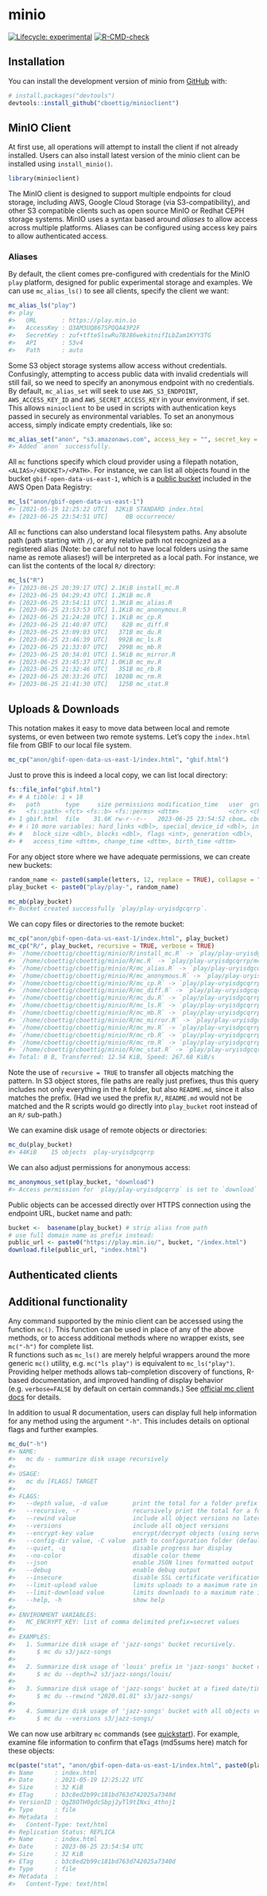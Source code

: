 
<!-- README.md is generated from README.Rmd. Please edit that file -->

# minio

<!-- badges: start -->

[![Lifecycle:
experimental](https://img.shields.io/badge/lifecycle-experimental-orange.svg)](https://lifecycle.r-lib.org/articles/stages.html#experimental)
[![R-CMD-check](https://github.com/cboettig/minioclient/actions/workflows/R-CMD-check.yaml/badge.svg)](https://github.com/cboettig/minioclient/actions/workflows/R-CMD-check.yaml)
<!-- badges: end -->

## Installation

You can install the development version of minio from
[GitHub](https://github.com/) with:

``` r
# install.packages("devtools")
devtools::install_github("cboettig/minioclient")
```

## MinIO Client

At first use, all operations will attempt to install the client if not
already installed. Users can also install latest version of the minio
client can be installed using `install_minio()`.

``` r
library(minioclient)
```

The MinIO client is designed to support multiple endpoints for cloud
storage, including AWS, Google Cloud Storage (via S3-compatibility), and
other S3 compatible clients such as open source MinIO or Redhat CEPH
storage systems. MinIO uses a syntax based around *aliases* to allow
access across multiple platforms. Aliases can be configured using access
key pairs to allow authenticated access.

### Aliases

By default, the client comes pre-configured with credentials for the
MinIO `play` platform, designed for public experimental storage and
examples. We can use `mc_alias_ls()` to see all clients, specify the
client we want:

``` r
mc_alias_ls("play")
#> play
#>   URL       : https://play.min.io
#>   AccessKey : Q3AM3UQ867SPQQA43P2F
#>   SecretKey : zuf+tfteSlswRu7BJ86wekitnifILbZam1KYY3TG
#>   API       : S3v4
#>   Path      : auto
```

Some S3 object storage systems allow access without credentials.
Confusingly, attempting to access public data with invalid credentials
will still fail, so we need to specify an anonymous endpoint with no
credentials. By default, `mc_alias_set` will seek to use
`AWS_S3_ENDPOINT`, `AWS_ACCESS_KEY_ID` and `AWS_SECRET_ACCESS_KEY` in
your environment, if set. This allows `minioclient` to be used in
scripts with authentication keys passed in securely as environmental
variables. To set an anonymous access, simply indicate empty
credentials, like so:

``` r
mc_alias_set("anon", "s3.amazonaws.com", access_key = "", secret_key = "")
#> Added `anon` successfully.
```

All `mc` functions specify which cloud provider using a filepath
notation, `<ALIAS>/<BUCKET>/<PATH>`. For instance, we can list all
objects found in the bucket `gbif-open-data-us-east-1`, which is a
[public bucket](https://registry.opendata.aws/gbif/) included in the AWS
Open Data Registry:

``` r
mc_ls("anon/gbif-open-data-us-east-1")
#> [2021-05-19 12:25:22 UTC]  32KiB STANDARD index.html
#> [2023-06-25 23:54:51 UTC]     0B occurrence/
```

All `mc` functions can also understand local filesystem paths. Any
absolute path (path starting with `/`), or any relative path not
recognized as a registered alias (Note: be careful not to have local
folders using the same name as remote aliases!) will be interpreted as a
local path. For instance, we can list the contents of the local `R/`
directory:

``` r
mc_ls("R")
#> [2023-06-25 20:39:17 UTC] 2.1KiB install_mc.R
#> [2023-06-25 04:29:43 UTC] 1.2KiB mc.R
#> [2023-06-25 23:54:11 UTC] 1.3KiB mc_alias.R
#> [2023-06-25 23:53:53 UTC] 1.1KiB mc_anonymous.R
#> [2023-06-25 21:24:28 UTC] 1.1KiB mc_cp.R
#> [2023-06-25 21:40:07 UTC]    82B mc_diff.R
#> [2023-06-25 23:09:03 UTC]   371B mc_du.R
#> [2023-06-25 23:46:39 UTC]   992B mc_ls.R
#> [2023-06-25 21:33:07 UTC]   299B mc_mb.R
#> [2023-06-25 20:34:01 UTC] 1.5KiB mc_mirror.R
#> [2023-06-25 23:45:37 UTC] 1.0KiB mc_mv.R
#> [2023-06-25 21:32:46 UTC]   351B mc_rb.R
#> [2023-06-25 20:33:26 UTC]  1020B mc_rm.R
#> [2023-06-25 21:41:30 UTC]   125B mc_stat.R
```

## Uploads & Downloads

This notation makes it easy to move data between local and remote
systems, or even between two remote systems. Let’s copy the `index.html`
file from GBIF to our local file system.

``` r
mc_cp("anon/gbif-open-data-us-east-1/index.html", "gbif.html")
```

Just to prove this is indeed a local copy, we can list local directory:

``` r
fs::file_info("gbif.html")
#> # A tibble: 1 × 18
#>   path       type     size permissions modification_time   user  group device_id
#>   <fs::path> <fct> <fs::b> <fs::perms> <dttm>              <chr> <chr>     <dbl>
#> 1 gbif.html  file    31.6K rw-r--r--   2023-06-25 23:54:52 cboe… cboe…     66307
#> # ℹ 10 more variables: hard_links <dbl>, special_device_id <dbl>, inode <dbl>,
#> #   block_size <dbl>, blocks <dbl>, flags <int>, generation <dbl>,
#> #   access_time <dttm>, change_time <dttm>, birth_time <dttm>
```

For any object store where we have adequate permissions, we can create
new buckets:

``` r
random_name <- paste0(sample(letters, 12, replace = TRUE), collapse = "")
play_bucket <- paste0("play/play-", random_name)

mc_mb(play_bucket)
#> Bucket created successfully `play/play-uryisdgcqrrp`.
```

We can copy files or directories to the remote bucket:

``` r
mc_cp("anon/gbif-open-data-us-east-1/index.html", play_bucket)
mc_cp("R/", play_bucket, recursive = TRUE, verbose = TRUE)
#> `/home/cboettig/cboettig/minio/R/install_mc.R` -> `play/play-uryisdgcqrrp/install_mc.R`
#> `/home/cboettig/cboettig/minio/R/mc.R` -> `play/play-uryisdgcqrrp/mc.R`
#> `/home/cboettig/cboettig/minio/R/mc_alias.R` -> `play/play-uryisdgcqrrp/mc_alias.R`
#> `/home/cboettig/cboettig/minio/R/mc_anonymous.R` -> `play/play-uryisdgcqrrp/mc_anonymous.R`
#> `/home/cboettig/cboettig/minio/R/mc_cp.R` -> `play/play-uryisdgcqrrp/mc_cp.R`
#> `/home/cboettig/cboettig/minio/R/mc_diff.R` -> `play/play-uryisdgcqrrp/mc_diff.R`
#> `/home/cboettig/cboettig/minio/R/mc_du.R` -> `play/play-uryisdgcqrrp/mc_du.R`
#> `/home/cboettig/cboettig/minio/R/mc_ls.R` -> `play/play-uryisdgcqrrp/mc_ls.R`
#> `/home/cboettig/cboettig/minio/R/mc_mb.R` -> `play/play-uryisdgcqrrp/mc_mb.R`
#> `/home/cboettig/cboettig/minio/R/mc_mirror.R` -> `play/play-uryisdgcqrrp/mc_mirror.R`
#> `/home/cboettig/cboettig/minio/R/mc_mv.R` -> `play/play-uryisdgcqrrp/mc_mv.R`
#> `/home/cboettig/cboettig/minio/R/mc_rb.R` -> `play/play-uryisdgcqrrp/mc_rb.R`
#> `/home/cboettig/cboettig/minio/R/mc_rm.R` -> `play/play-uryisdgcqrrp/mc_rm.R`
#> `/home/cboettig/cboettig/minio/R/mc_stat.R` -> `play/play-uryisdgcqrrp/mc_stat.R`
#> Total: 0 B, Transferred: 12.54 KiB, Speed: 267.68 KiB/s
```

Note the use of `recursive = TRUE` to transfer all objects matching the
pattern. In S3 object stores, file paths are really just prefixes, thus
this query includes not only everything in the `R` folder, but also
`README.md`, since it also matches the prefix. (Had we used the prefix
`R/`, `README.md` would not be matched and the R scripts would go
directly into `play_bucket` root instead of an `R/` sub-path.)

We can examine disk usage of remote objects or directories:

``` r
mc_du(play_bucket)
#> 44KiB    15 objects  play-uryisdgcqrrp
```

We can also adjust permissions for anonymous access:

``` r
mc_anonymous_set(play_bucket, "download")
#> Access permission for `play/play-uryisdgcqrrp` is set to `download`
```

Public objects can be accessed directly over HTTPS connection using the
endpoint URL, bucket name and path:

``` r
bucket <-  basename(play_bucket) # strip alias from path
# use full domain name as prefix instead:
public_url <- paste0("https://play.min.io/", bucket, "/index.html")
download.file(public_url, "index.html")
```

## Authenticated clients

## Additional functionality

Any command supported by the minio client can be accessed using the
function `mc()`. This function can be used in place of any of the above
methods, or to access additional methods where no wrapper exists, see
`mc("-h")` for complete list.  
R functions such as `mc_ls()` are merely helpful wrappers around the
more generic `mc()` utility, e.g. `mc("ls play")` is equivalent to
`mc_ls("play")`. Providing helper methods allows tab-completion
discovery of functions, R-based documentation, and improved handling of
display behavior (e.g. `verbose=FALSE` by default on certain commands.)
See [official mc client
docs](https://docs.min.io/docs/minio-client-quickstart-guide.html) for
details.

In addition to usual R documentation, users can display full help
information for any method using the argument `"-h"`. This includes
details on optional flags and further examples.

``` r
mc_du("-h")
#> NAME:
#>   mc du - summarize disk usage recursively
#> 
#> USAGE:
#>   mc du [FLAGS] TARGET
#> 
#> FLAGS:
#>   --depth value, -d value       print the total for a folder prefix only if it is N or fewer levels below the command line argument (default: 0)
#>   --recursive, -r               recursively print the total for a folder prefix
#>   --rewind value                include all object versions no later than specified date
#>   --versions                    include all object versions
#>   --encrypt-key value           encrypt/decrypt objects (using server-side encryption with customer provided keys)
#>   --config-dir value, -C value  path to configuration folder (default: "/home/cboettig/.mc")
#>   --quiet, -q                   disable progress bar display
#>   --no-color                    disable color theme
#>   --json                        enable JSON lines formatted output
#>   --debug                       enable debug output
#>   --insecure                    disable SSL certificate verification
#>   --limit-upload value          limits uploads to a maximum rate in KiB/s, MiB/s, GiB/s. (default: unlimited)
#>   --limit-download value        limits downloads to a maximum rate in KiB/s, MiB/s, GiB/s. (default: unlimited)
#>   --help, -h                    show help
#>   
#> ENVIRONMENT VARIABLES:
#>   MC_ENCRYPT_KEY: list of comma delimited prefix=secret values
#> 
#> EXAMPLES:
#>   1. Summarize disk usage of 'jazz-songs' bucket recursively.
#>      $ mc du s3/jazz-songs
#> 
#>   2. Summarize disk usage of 'louis' prefix in 'jazz-songs' bucket upto two levels.
#>      $ mc du --depth=2 s3/jazz-songs/louis/
#> 
#>   3. Summarize disk usage of 'jazz-songs' bucket at a fixed date/time
#>      $ mc du --rewind "2020.01.01" s3/jazz-songs/
#> 
#>   4. Summarize disk usage of 'jazz-songs' bucket with all objects versions
#>      $ mc du --versions s3/jazz-songs/
```

We can now use arbitrary `mc` commands (see
[quickstart](https://docs.min.io/docs/minio-client-quickstart-guide.html)).
For example, examine file information to confirm that eTags (md5sums
here) match for these objects:

``` r
mc(paste("stat", "anon/gbif-open-data-us-east-1/index.html", paste0(play_bucket, "/index.html")))
#> Name      : index.html
#> Date      : 2021-05-19 12:25:22 UTC 
#> Size      : 32 KiB 
#> ETag      : b3c8ed2b99c181bd763d742025a7340d 
#> VersionID : QgZ8OTH0gdcSbpj2yTl9tINxi_4thnj1 
#> Type      : file 
#> Metadata  :
#>   Content-Type: text/html 
#> Replication Status: REPLICA 
#> Name      : index.html
#> Date      : 2023-06-25 23:54:54 UTC 
#> Size      : 32 KiB 
#> ETag      : b3c8ed2b99c181bd763d742025a7340d 
#> Type      : file 
#> Metadata  :
#>   Content-Type: text/html
```
